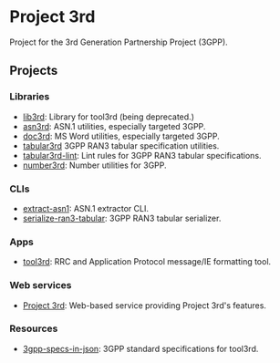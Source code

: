 # Project 3rd

Project for the 3rd Generation Partnership Project (3GPP).

## Projects

### Libraries

- [lib3rd]: Library for tool3rd (being deprecated.)
- [asn3rd]: ASN.1 utilities, especially targeted 3GPP.
- [doc3rd]: MS Word utilities, especially targeted 3GPP.
- [tabular3rd] 3GPP RAN3 tabular specification utilities.
- [tabular3rd-lint]: Lint rules for 3GPP RAN3 tabular specifications.
- [number3rd]: Number utilities for 3GPP.

### CLIs

- [extract-asn1]: ASN.1 extractor CLI.
- [serialize-ran3-tabular]: 3GPP RAN3 tabular serializer.

### Apps

- [tool3rd]: RRC and Application Protocol message/IE formatting tool.

### Web services

- [Project 3rd]: Web-based service providing Project 3rd's features.

### Resources

- [3gpp-specs-in-json]: 3GPP standard specifications for tool3rd.

[asn3rd]: https://github.com/proj3rd/asn3rd
[extract-asn1]: https://github.com/proj3rd/extract-asn1
[serialize-ran3-tabular]: https://github.com/proj3rd/serialize-ran3-tabular
[tabular3rd]: https://github.com/proj3rd/tabular3rd
[doc3rd]: https://github.com/proj3rd/doc3rd
[Project 3rd]: https://proj3rd.github.io
[tool3rd]: https://github.com/proj3rd/tool3rd
[lib3rd]: https://github.com/proj3rd/lib3rd
[3gpp-specs-in-json]: https://github.com/proj3rd/3gpp-specs-in-json
[tabular3rd-lint]: https://github.com/proj3rd/tabular3rd-lint
[number3rd]: https://github.com/proj3rd/number3rd
